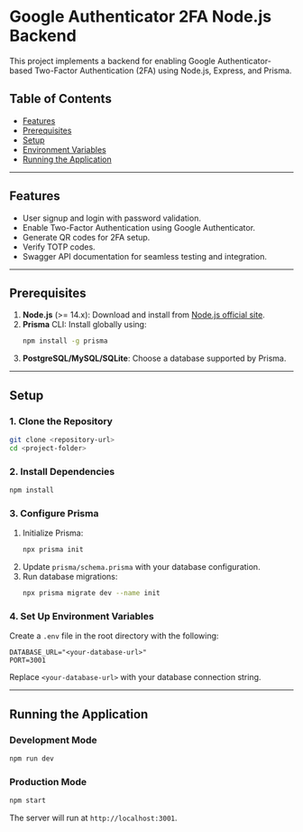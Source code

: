 # Google Authenticator 2FA Node.js Backend

This project implements a backend for enabling Google Authenticator-based Two-Factor Authentication (2FA) using Node.js, Express, and Prisma.

## Table of Contents

- [Features](#features)
- [Prerequisites](#prerequisites)
- [Setup](#setup)
- [Environment Variables](#environment-variables)
- [Running the Application](#running-the-application)

---

## Features

- User signup and login with password validation.
- Enable Two-Factor Authentication using Google Authenticator.
- Generate QR codes for 2FA setup.
- Verify TOTP codes.
- Swagger API documentation for seamless testing and integration.

---

## Prerequisites

1. **Node.js** (>= 14.x): Download and install from [Node.js official site](https://nodejs.org/).
2. **Prisma** CLI: Install globally using:
   ```bash
   npm install -g prisma
   ```
3. **PostgreSQL/MySQL/SQLite**: Choose a database supported by Prisma.

---

## Setup

### 1. Clone the Repository

```bash
git clone <repository-url>
cd <project-folder>
```

### 2. Install Dependencies

```bash
npm install
```

### 3. Configure Prisma

1. Initialize Prisma:
   ```bash
   npx prisma init
   ```
2. Update `prisma/schema.prisma` with your database configuration.
3. Run database migrations:
   ```bash
   npx prisma migrate dev --name init
   ```

### 4. Set Up Environment Variables

Create a `.env` file in the root directory with the following:

```env
DATABASE_URL="<your-database-url>"
PORT=3001
```

Replace `<your-database-url>` with your database connection string.

---

## Running the Application

### Development Mode

```bash
npm run dev
```

### Production Mode

```bash
npm start
```

The server will run at `http://localhost:3001`.



